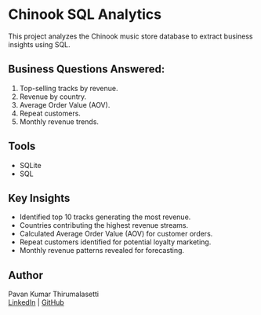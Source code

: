 # Chinook SQL Analytics

This project analyzes the Chinook music store database to extract business insights using SQL.

## Business Questions Answered:
1. Top-selling tracks by revenue.
2. Revenue by country.
3. Average Order Value (AOV).
4. Repeat customers.
5. Monthly revenue trends.

## Tools
- SQLite
- SQL

## Key Insights
- Identified top 10 tracks generating the most revenue.
- Countries contributing the highest revenue streams.
- Calculated Average Order Value (AOV) for customer orders.
- Repeat customers identified for potential loyalty marketing.
- Monthly revenue patterns revealed for forecasting.

## Author
Pavan Kumar Thirumalasetti  
[LinkedIn](https://www.linkedin.com/in/pavan-kumar-thirumalasetti-77138b153/) | [GitHub](https://github.com/pavankumart96)
